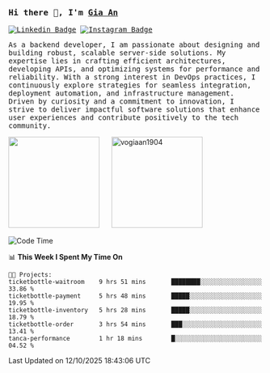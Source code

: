 ### <samp>Hi there 👋, I'm <a href="https://www.linkedin.com/in/vogiaan1904/" target="_blank">Gia An</a></samp>

<samp> [![Linkedin Badge](https://img.shields.io/badge/-LinkedIn-0e76a8?style=flat-square&logo=Linkedin&logoColor=white)](https://linkedin.com/in/vogiaan1904)
[![Instagram Badge](https://img.shields.io/badge/-Instagram-e4405f?style=flat-square&logo=Instagram&logoColor=white)](https://instagram.com/_.ja.ann_/) </samp> 

<samp>As a backend developer, I am passionate about designing and building robust, scalable server-side solutions. My expertise lies in crafting efficient architectures, developing APIs, and optimizing systems for performance and reliability. With a strong interest in DevOps practices, I continuously explore strategies for seamless integration, deployment automation, and infrastructure management. Driven by curiosity and a commitment to innovation, I strive to deliver impactful software solutions that enhance user experiences and contribute positively to the tech community.</samp>



<div>
  <img height="180em" src="https://github-readme-stats.vercel.app/api/top-langs/?username=vogiaan1904&show_icons=true&hide_border=true&layout=compact&langs_count=10&theme=transparent&include_orgs=true"/>
  &nbsp;&nbsp;&nbsp;&nbsp;
  <img height="180em" src="https://github-readme-stats.vercel.app/api?username=vogiaan1904&show_icons=true&hide_border=true&&count_private=true&include_all_commits=true&theme=transparent&locale=en" alt="vogiaan1904" />
</div>






<!--START_SECTION:waka-->
![Code Time](http://img.shields.io/badge/Code%20Time-1%2C510%20hrs%2055%20mins-blue)

📊 **This Week I Spent My Time On** 

```text
🐱‍💻 Projects: 
ticketbottle-waitroom    9 hrs 51 mins       ████████░░░░░░░░░░░░░░░░░   33.86 % 
ticketbottle-payment     5 hrs 48 mins       █████░░░░░░░░░░░░░░░░░░░░   19.95 % 
ticketbottle-inventory   5 hrs 28 mins       █████░░░░░░░░░░░░░░░░░░░░   18.79 % 
ticketbottle-order       3 hrs 54 mins       ███░░░░░░░░░░░░░░░░░░░░░░   13.41 % 
tanca-performance        1 hr 18 mins        █░░░░░░░░░░░░░░░░░░░░░░░░   04.52 % 
```


 Last Updated on 12/10/2025 18:43:06 UTC
<!--END_SECTION:waka-->
